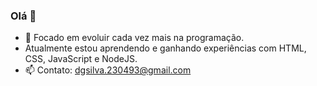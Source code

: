 ### Olá 👋

- 🌱 Focado em evoluir cada vez mais na programação.
- Atualmente estou aprendendo e ganhando experiências com HTML, CSS, JavaScript e NodeJS.
- 📫 Contato: dgsilva.230493@gmail.com
